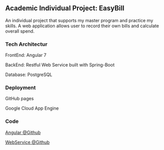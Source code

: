 ## Academic Individual Project: EasyBill

An individual project that supports my master program and practice my skills.
A web application allows user to record their own bills and calculate overall spend.

### Tech Architectur

FrontEnd: Angular 7

BackEnd: Restful Web Service built with Spring-Boot

Database: PostgreSQL

### Deployment
GitHub pages

Google Cloud App Engine

### Code
[Angular @Github](https://github.com/guxiaoxu/easybill_angular)

[WebService @Github](https://github.com/guxiaoxu/easybill_rest)
